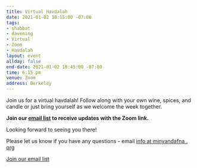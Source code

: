 ```yaml
---
title: Virtual Havdalah
date: 2021-01-02 18:15:00 -07:00
tags:
- shabbat
- davening
- Virtual
- Zoom
- Havdalah
layout: event
allday: false
end-date: 2021-01-02 18:45:00 -07:00
time: 6:15 pm
venue: Zoom
address: Berkeley
---
```

Join us for a virtual havdalah! Follow along with your own wine, spices, and candle or just bring yourself as we welcome the week together.

**Join our [email list](https://minyandafna.us10.list-manage.com/subscribe/post?u=2362730bb4a286a15bc1d5d60&id=b75fd77b41) to receive updates with the Zoom link.**

Looking forward to seeing you there!

Please let us know if you have any questions - email [info at minyandafna . org](mailto:info@minyandafna.org)

<a href="https://minyandafna.us10.list-manage.com/subscribe/post?u=2362730bb4a286a15bc1d5d60&id=b75fd77b41" style="margin-right: 10px" class="btn btn-primary">Join our email list</a>
